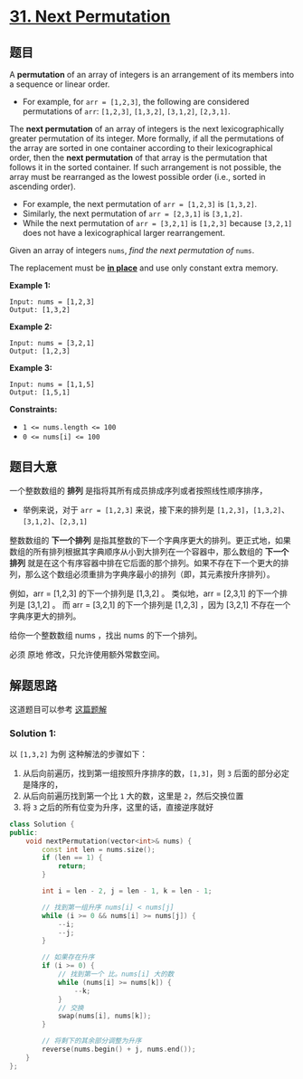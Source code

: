 # [31. Next Permutation](https://leetcode-cn.com/problems/next-permutation/)

## 题目

A **permutation** of an array of integers is an arrangement of its members into a sequence or linear order.

- For example, for `arr = [1,2,3]`, the following are considered permutations of `arr`: `[1,2,3]`, `[1,3,2]`, `[3,1,2]`, `[2,3,1]`.

The **next permutation** of an array of integers is the next lexicographically greater permutation of its integer. More formally, if all the permutations of the array are sorted in one container according to their lexicographical order, then the **next permutation** of that array is the permutation that follows it in the sorted container. If such arrangement is not possible, the array must be rearranged as the lowest possible order (i.e., sorted in ascending order).

- For example, the next permutation of `arr = [1,2,3]` is `[1,3,2]`.
- Similarly, the next permutation of `arr = [2,3,1]` is `[3,1,2]`.
- While the next permutation of `arr = [3,2,1]` is `[1,2,3]` because `[3,2,1]` does not have a lexicographical larger rearrangement.

Given an array of integers `nums`, *find the next permutation of* `nums`.

The replacement must be **[in place](http://en.wikipedia.org/wiki/In-place_algorithm)** and use only constant extra memory.

 

**Example 1:**

```
Input: nums = [1,2,3]
Output: [1,3,2]
```

**Example 2:**

```
Input: nums = [3,2,1]
Output: [1,2,3]
```

**Example 3:**

```
Input: nums = [1,1,5]
Output: [1,5,1]
```

 

**Constraints:**

- `1 <= nums.length <= 100`
- `0 <= nums[i] <= 100`

## 题目大意

一个整数数组的 **排列** 是指将其所有成员排成序列或者按照线性顺序排序，

- 举例来说，对于 `arr = [1,2,3]` 来说，接下来的排列是 `[1,2,3]`，`[1,3,2]`、`[3,1,2]`、`[2,3,1]`

整数数组的 **下一个排列** 是指其整数的下一个字典序更大的排列。更正式地，如果数组的所有排列根据其字典顺序从小到大排列在一个容器中，那么数组的 **下一个排列** 就是在这个有序容器中排在它后面的那个排列。如果不存在下一个更大的排列，那么这个数组必须重排为字典序最小的排列（即，其元素按升序排列）。

例如，arr = [1,2,3] 的下一个排列是 [1,3,2] 。
类似地，arr = [2,3,1] 的下一个排列是 [3,1,2] 。
而 arr = [3,2,1] 的下一个排列是 [1,2,3] ，因为 [3,2,1] 不存在一个字典序更大的排列。

给你一个整数数组 nums ，找出 nums 的下一个排列。

必须 原地 修改，只允许使用额外常数空间。


## 解题思路

这道题目可以参考 [这篇题解](https://leetcode-cn.com/problems/next-permutation/solution/xia-yi-ge-pai-lie-suan-fa-xiang-jie-si-lu-tui-dao-/)

### Solution 1:

以  `[1,3,2]` 为例
这种解法的步骤如下：
1. 从后向前遍历，找到第一组按照升序排序的数，`[1,3]`，则 `3` 后面的部分必定是降序的，
2. 从后向前遍历找到第一个比 `1` 大的数，这里是 `2`，然后交换位置
3. 将 `3` 之后的所有位变为升序，这里的话，直接逆序就好

````c++
class Solution {
public:
    void nextPermutation(vector<int>& nums) {
        const int len = nums.size();
        if (len == 1) {
            return;
        }

        int i = len - 2, j = len - 1, k = len - 1;

        // 找到第一组升序 nums[i] < nums[j]
        while (i >= 0 && nums[i] >= nums[j]) {
            --i;
            --j;
        }

        // 如果存在升序
        if (i >= 0) {
            // 找到第一个 比。nums[i] 大的数
            while (nums[i] >= nums[k]) {
                --k;
            }
            // 交换
            swap(nums[i], nums[k]);
        }

        // 将剩下的其余部分调整为升序
        reverse(nums.begin() + j, nums.end());
    }
};
````
